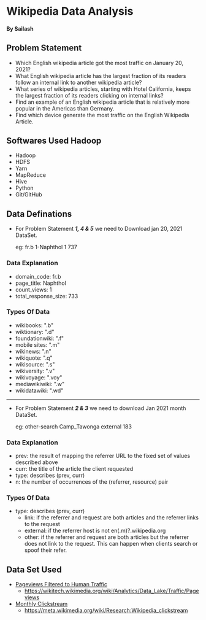 # Wikipedia Data Analysis
#### By Sailash

## Problem Statement
* Which English wikipedia article got the most traffic on January 20, 2021?
* What English wikipedia article has the largest fraction of its readers follow an internal link to another wikipedia article?
* What series of wikipedia articles, starting with Hotel California, keeps the largest fraction of its readers clicking on internal links? 
* Find an example of an English wikipedia article that is relatively more popular in the Americas than Germany.
* Find which device generate the most traffic on the English Wikipedia Article.

## Softwares Used Hadoop
* Hadoop
* HDFS
* Yarn
* MapReduce
* Hive
* Python
* Git/GitHub

## Data Definations

* For Problem Statement ***1, 4 & 5*** we need to Download jan 20, 2021 DataSet.

    eg:  fr.b 1-Naphthol 1 737
### Data Explanation
* domain_code: fr.b 
* page_title: Naphthol
* count_views: 1
* total_response_size: 733

### Types Of Data
* wikibooks: ".b"
* wiktionary: ".d"
* foundationwiki: ".f"
* mobile sites: ".m"
* wikinews: ".n"
* wikiquote: ".q"
* wikisource: ".s"
* wikiversity: ".v"
* wikivoyage: ".voy"
* mediawikiwiki: ".w"
* wikidatawiki: ".wd"
---
* For Problem Statement ***2 & 3*** we need to download Jan 2021 month DataSet.

    eg: other-search    Camp_Tawonga   external   183

### Data Explanation
* prev: the result of mapping the referrer URL to the fixed set of values described above
* curr: the title of the article the client requested
* type: describes (prev, curr)
* n: the number of occurrences of the (referrer, resource) pair

### Types Of Data
* type: describes (prev, curr)
    * link: if the referrer and request are both articles and the referrer links to the request
    * external: if the referrer host is not en(.m)?.wikipedia.org
    * other: if the referrer and request are both articles but the referrer does not link to the request. This can happen when clients search or spoof their refer.

## Data Set Used
- [Pageviews Filtered to Human Traffic](https://dumps.wikimedia.org/other/pageviews/2021/2021-01/)
  - https://wikitech.wikimedia.org/wiki/Analytics/Data_Lake/Traffic/Pageviews
- [Monthly Clickstream](https://dumps.wikimedia.org/other/clickstream/2020-12/clickstream-enwiki-2020-12.tsv.gz)
  - https://meta.wikimedia.org/wiki/Research:Wikipedia_clickstream
